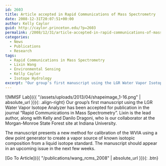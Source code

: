 ```yaml
---
id: 2603
title: Article accepted in Rapid Communications of Mass Spectrometry
date: 2008-12-31T20:07:51+00:00
author: Kelly Caylor
guid: http://caylor.princeton.edu/?p=2603
permalink: /2008/12/31/article-accepted-in-rapid-communications-of-mass-spectroscopy/
categories:
  - News
  - Publications
  - Research
tags:
  - Rapid Communications in Mass Spectrometry
  - Lixin Wang
  - Environmental Sensing
  - Kelly Caylor
  - Isotope Hydrology
excerpt: "Our group’s first manuscript using the LGR Water Vapor Isotope Analyzer has been accepted for publication in the journal 'Rapid Communications in Mass Spectrometry'."
---
```

![MMSF Lab]({{ "/assets/uploads/2013/04/shapeimage_1-16.png" | absolute_url }}){: .align-right} Our group’s first manuscript using the LGR Water Vapor Isotope Analyzer has been accepted for publication in the journal “Rapid Communications in Mass Spectrometry”. Lixin is the lead author, along with Kelly and Danilo Dragoni, who is our collaborator at the Morgan-Monroe State Forest site at Indiana University. 

The manuscript presents a new method for calibration of the WVIA using a dew point generator to create a vapor source of known isotopic composition from a liquid isotope standard. The manuscript should appear in an upcoming issue in the next few weeks. 

[Go To Article]({{ "/publications/wang_rcms_2008" | absolute_url }}){: .btn}